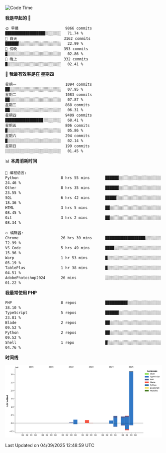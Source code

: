 <!--START_SECTION:waka-->
![Code Time](http://img.shields.io/badge/Code%20Time-4%2C114%20hrs%2056%20mins-blue)

**我是早起的 🐤** 

```text
🌞 早晨                     9866 commits        ██████████████████░░░░░░░   71.74 % 
🌆 白天                     3162 commits        ██████░░░░░░░░░░░░░░░░░░░   22.99 % 
🌃 傍晚                     393 commits         █░░░░░░░░░░░░░░░░░░░░░░░░   02.86 % 
🌙 晚上                     332 commits         █░░░░░░░░░░░░░░░░░░░░░░░░   02.41 % 
```
📅 **我最有效率是在 星期四** 

```text
星期一                      1094 commits        ██░░░░░░░░░░░░░░░░░░░░░░░   07.95 % 
星期二                      1083 commits        ██░░░░░░░░░░░░░░░░░░░░░░░   07.87 % 
星期三                      868 commits         ██░░░░░░░░░░░░░░░░░░░░░░░   06.31 % 
星期四                      9409 commits        █████████████████░░░░░░░░   68.41 % 
星期五                      806 commits         █░░░░░░░░░░░░░░░░░░░░░░░░   05.86 % 
星期六                      294 commits         █░░░░░░░░░░░░░░░░░░░░░░░░   02.14 % 
星期日                      199 commits         ░░░░░░░░░░░░░░░░░░░░░░░░░   01.45 % 
```


📊 **本周消耗时间** 

```text
💬 编程语言: 
Python                   8 hrs 55 mins       ██████░░░░░░░░░░░░░░░░░░░   24.46 % 
Other                    8 hrs 35 mins       ██████░░░░░░░░░░░░░░░░░░░   23.55 % 
SQL                      6 hrs 42 mins       █████░░░░░░░░░░░░░░░░░░░░   18.36 % 
HTML                     3 hrs 5 mins        ██░░░░░░░░░░░░░░░░░░░░░░░   08.45 % 
Git                      3 hrs 2 mins        ██░░░░░░░░░░░░░░░░░░░░░░░   08.34 % 

🔥 编辑器: 
Chrome                   26 hrs 39 mins      ██████████████████░░░░░░░   72.99 % 
VS Code                  5 hrs 49 mins       ████░░░░░░░░░░░░░░░░░░░░░   15.96 % 
Warp                     1 hr 53 mins        █░░░░░░░░░░░░░░░░░░░░░░░░   05.19 % 
TablePlus                1 hr 38 mins        █░░░░░░░░░░░░░░░░░░░░░░░░   04.51 % 
AdobePhotoshop2024       26 mins             ░░░░░░░░░░░░░░░░░░░░░░░░░   01.22 % 
```

**我最常使用 PHP** 

```text
PHP                      8 repos             ██████████░░░░░░░░░░░░░░░   38.10 % 
TypeScript               5 repos             ██████░░░░░░░░░░░░░░░░░░░   23.81 % 
Blade                    2 repos             ██░░░░░░░░░░░░░░░░░░░░░░░   09.52 % 
Python                   2 repos             ██░░░░░░░░░░░░░░░░░░░░░░░   09.52 % 
Shell                    1 repo              █░░░░░░░░░░░░░░░░░░░░░░░░   04.76 % 
```



**时间线**

![Lines of Code chart](https://raw.githubusercontent.com/abrahamgreyson/abrahamgreyson/main/assets/bar_graph.png)


 Last Updated on 04/09/2025 12:48:59 UTC
<!--END_SECTION:waka-->
